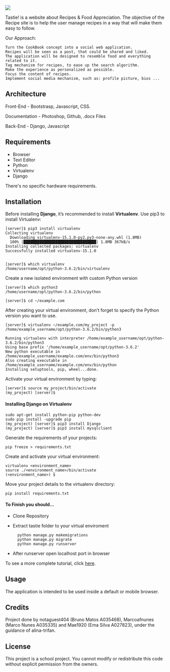 ![](https://i.imgur.com/QgOr6B5.png)


Tastie! is a website about Recipes &amp; Food Appreciation. The objective of the Recipe site is to help the user manage recipes in a way that will make them easy to follow.

Our Approach:

    Turn the CookBook concept into a social web application.
    Recipes will be seen as a post, that could be shared and liked.
    The application will be designed to resemble food and everything related to it.
    Tag mechanism for recipes, to ease up the search algorithm.
    Make the experience as personalized as possible.
    Focus the content of recipes.
    Implement social media mechanism, such as: profile picture, bios ...


## Architecture
Front-End - Bootstrasp, Javascript, CSS.

Documentation - Photoshop, Github, .docx Files

Back-End - Django, Javascript

## Requirements

- Browser
- Text Editor
- Python
- Virtualenv
- Django

There's no specific hardware requirements.


## Installation
Before installing **Django**, it’s recommended to install **Virtualenv**.
Use pip3 to install Virtualenv:

    [server]$ pip3 install virtualenv
    Collecting virtualenv
      Downloading virtualenv-15.1.0-py2.py3-none-any.whl (1.8MB)
      100% |████████████████████████████████| 1.8MB 367kB/s
    Installing collected packages: virtualenv
    Successfully installed virtualenv-15.1.0


    [server]$ which virtualenv
    /home/username/opt/python-3.6.2/bin/virtualenv


Create a new isolated environment with custom Python version

    [server]$ which python3
    /home/username/opt/python-3.6.2/bin/python

    [server]$ cd ~/example.com

After creating your virtual environment, don’t forget to specify the Python version you want to use.

    [server]$ virtualenv ~/example.com/my_project -p /home/example_username/opt/python-3.6.2/bin/python3

    Running virtualenv with interpreter /home/example_username/opt/python-3.6.2/bin/python3
    Using base prefix '/home/example_username/opt/python-3.6.2'
    New python executable in /home/example_username/example.com/env/bin/python3
    Also creating executable in /home/example_username/example.com/env/bin/python
    Installing setuptools, pip, wheel...done.
    
Activate your virtual environment by typing:

    [server]$ source my_project/bin/activate
    (my_project) [server]$
 
 
#### Installing Django on Virtualenv

    sudo apt-get install python-pip python-dev
    sudo pip install -upgrade pip
    (my_project) [server]$ pip3 install Django
    (my_project) [server]$ pip3 install mysqlclient

Generate the requirements of your projects:

    pip freeze > requirements.txt
    
Create and activate your virtual environment:

    virtualenv <environment_name>
    source ./<environment_name>/bin/activate
    (<environment_name>) $
    
Move your project details to the virtualenv directory:

    pip install requirements.txt
  
#### To Finish you should...

- Clone Repository
- Extract tastie folder to your virtual enviroment

        python manage.py makemigrations
        python manage.py migrate
        python manage.py runserver

- After runserver open localhost port in browser

To see a more complete tutorial, click [here](https://hostadvice.com/how-to/how-to-create-a-virtual-environment-for-your-django-projects-using-virtualenv/).

## Usage

The application is intended to be used inside a default or mobile browser.

## Credits
Project done by notaguest404 (Bruno Matos A035468), Marcoafnunes (Marco Nunes A035335) and Mae1920 (Ema Silva A027823), under the guidance of alina-trifan.

## License 
This project is a school project. You cannot modify or redistribute this code without explicit permission from the owners.
